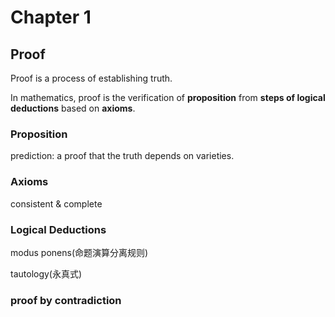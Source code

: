 # Chapter 1
## Proof
Proof is a process of establishing truth.

In mathematics, proof is the verification of **proposition** from **steps of logical deductions** based on **axioms**.
### Proposition
prediction: a proof that the truth depends on varieties. 

### Axioms
consistent & complete

### Logical Deductions
modus ponens(命题演算分离规则)

tautology(永真式)

### proof by contradiction